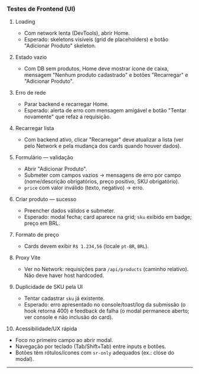 ### Testes de Frontend (UI)

1. Loading

    - Com network lenta (DevTools), abrir Home.
    - Esperado: skeletons visíveis (grid de placeholders) e botão "Adicionar Produto" skeleton.

2. Estado vazio

    - Com DB sem produtos, Home deve mostrar ícone de caixa, mensagem "Nenhum produto cadastrado" e botões "Recarregar" e "Adicionar Produto".

3. Erro de rede

    - Parar backend e recarregar Home.
    - Esperado: alerta de erro com mensagem amigável e botão "Tentar novamente" que refaz a requisição.

4. Recarregar lista

    - Com backend ativo, clicar "Recarregar" deve atualizar a lista (ver pelo Network e pela mudança dos cards quando houver dados).

5. Formulário — validação

    - Abrir "Adicionar Produto".
    - Submeter com campos vazios → mensagens de erro por campo (nome/descrição obrigatórios, preço positivo, SKU obrigatório).
    - `price` com valor inválido (texto, negativo) → erro.

6. Criar produto — sucesso

    - Preencher dados válidos e submeter.
    - Esperado: modal fecha; card aparece na grid; `sku` exibido em badge; preço em BRL.

7. Formato de preço

    - Cards devem exibir `R$ 1.234,56` (locale `pt-BR`, `BRL`).

8. Proxy Vite

    - Ver no Network: requisições para `/api/products` (caminho relativo). Não deve haver host hardcoded.

9. Duplicidade de SKU pela UI

    - Tentar cadastrar `sku` já existente.
    - Esperado: erro apresentado no console/toast/log da submissão (o hook retorna 400) e feedback de falha (o modal permanece aberto; ver console e não inclusão do card).

10. Acessibilidade/UX rápida

-   Foco no primeiro campo ao abrir modal.
-   Navegação por teclado (Tab/Shift+Tab) entre inputs e botões.
-   Botões têm rótulos/ícones com `sr-only` adequados (ex.: close do modal).

---
